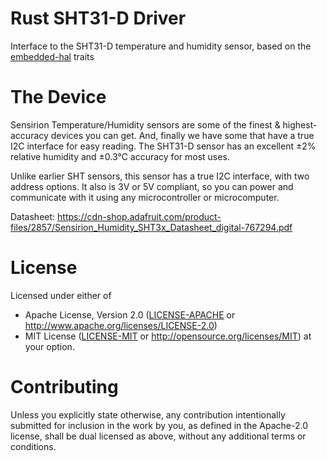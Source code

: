 # Rust SHT31-D Driver

Interface to the SHT31-D temperature and humidity sensor, based on the
[embedded-hal](https://github.com/japaric/embedded-hal) traits

# The Device

Sensirion Temperature/Humidity sensors are some of the finest & highest-accuracy
devices you can get. And, finally we have some that have a true I2C interface
for easy reading. The SHT31-D sensor has an excellent ±2% relative humidity and
±0.3°C accuracy for most uses.

Unlike earlier SHT sensors, this sensor has a true I2C interface, with two
address options. It also is 3V or 5V compliant, so you can power and
communicate with it using any microcontroller or microcomputer.

Datasheet: https://cdn-shop.adafruit.com/product-files/2857/Sensirion_Humidity_SHT3x_Datasheet_digital-767294.pdf

# License

Licensed under either of

+ Apache License, Version 2.0 ([LICENSE-APACHE](LICENSE-APACHE) or
  http://www.apache.org/licenses/LICENSE-2.0)
+ MIT License ([LICENSE-MIT](LICENSE-MIT) or
  http://opensource.org/licenses/MIT) at your option.

# Contributing

Unless you explicitly state otherwise, any contribution intentionally submitted
for inclusion in the work by you, as defined in the Apache-2.0 license, shall
be dual licensed as above, without any additional terms or conditions.
